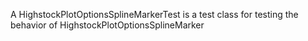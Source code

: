 A HighstockPlotOptionsSplineMarkerTest is a test class for testing the behavior of HighstockPlotOptionsSplineMarker